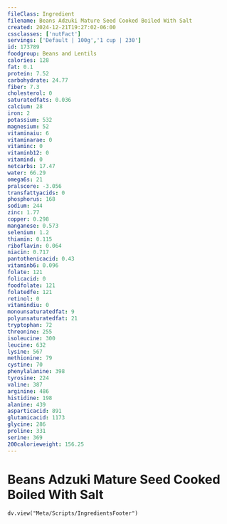 ```yaml
---
fileClass: Ingredient
filename: Beans Adzuki Mature Seed Cooked Boiled With Salt
created: 2024-12-21T19:27:02-06:00
cssclasses: ['nutFact']
servings: ['Default | 100g','1 cup | 230']
id: 173789
foodgroup: Beans and Lentils
calories: 128
fat: 0.1
protein: 7.52
carbohydrate: 24.77
fiber: 7.3
cholesterol: 0
saturatedfats: 0.036
calcium: 28
iron: 2
potassium: 532
magnesium: 52
vitaminaiu: 6
vitaminarae: 0
vitaminc: 0
vitaminb12: 0
vitamind: 0
netcarbs: 17.47
water: 66.29
omega6s: 21
pralscore: -3.056
transfattyacids: 0
phosphorus: 168
sodium: 244
zinc: 1.77
copper: 0.298
manganese: 0.573
selenium: 1.2
thiamin: 0.115
riboflavin: 0.064
niacin: 0.717
pantothenicacid: 0.43
vitaminb6: 0.096
folate: 121
folicacid: 0
foodfolate: 121
folatedfe: 121
retinol: 0
vitamindiu: 0
monounsaturatedfat: 9
polyunsaturatedfat: 21
tryptophan: 72
threonine: 255
isoleucine: 300
leucine: 632
lysine: 567
methionine: 79
cystine: 70
phenylalanine: 398
tyrosine: 224
valine: 387
arginine: 486
histidine: 198
alanine: 439
asparticacid: 891
glutamicacid: 1173
glycine: 286
proline: 331
serine: 369
200calorieweight: 156.25
---
```


# Beans Adzuki Mature Seed Cooked Boiled With Salt

```dataviewjs
dv.view("Meta/Scripts/IngredientsFooter")
```
